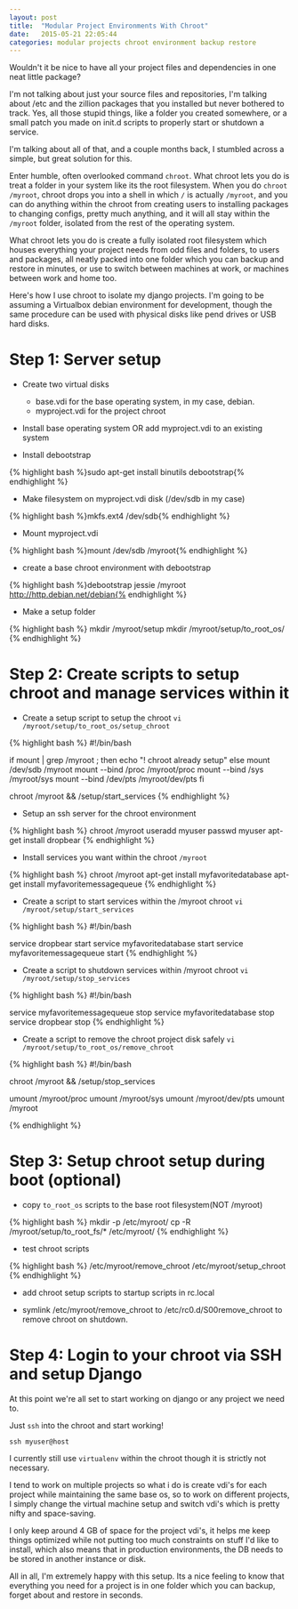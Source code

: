 ```yaml
---
layout: post
title:  "Modular Project Environments With Chroot"
date:   2015-05-21 22:05:44
categories: modular projects chroot environment backup restore
---
```


Wouldn't it be nice to have all your project files and dependencies in one neat little package?

I'm not talking about just your source files and repositories, I'm talking about /etc and the zillion packages that you installed but never bothered to track. Yes, all those stupid things, like a folder you created somewhere, or a small patch you made on init.d scripts to properly start or shutdown a service. 

I'm talking about all of that, and a couple months back, I stumbled across a simple, but great solution for this.

Enter humble, often overlooked command `chroot`. What chroot lets you do is treat a folder in your system like its the root filesystem. When you do `chroot /myroot`, chroot drops you into a shell in which `/` is actually `/myroot`, and you can do anything within the chroot from creating users to installing packages to changing configs, pretty much anything, and it will all stay within the `/myroot` folder, isolated from the rest of the operating system.

What chroot lets you do is create a fully isolated root filesystem which houses everything your project needs from odd files and folders, to users and packages, all neatly packed into one folder which you can backup and restore in minutes, or use to switch between machines at work, or machines between work and home too.

Here's how I use chroot to isolate my django projects. I'm going to be assuming a Virtualbox debian environment for development, though the same procedure can be used with physical disks like pend drives or USB hard disks.

Step 1: Server setup
====================

- Create two virtual disks
    - base.vdi for the base operating system, in my case, debian.
    - myproject.vdi for the project chroot

- Install base operating system OR add myproject.vdi to an existing system

- Install debootstrap 

{% highlight bash %}sudo apt-get install binutils debootstrap{% endhighlight %}

- Make filesystem on myproject.vdi disk (/dev/sdb in my case)

{% highlight bash %}mkfs.ext4 /dev/sdb{% endhighlight %}

- Mount myproject.vdi

{% highlight bash %}mount /dev/sdb /myroot{% endhighlight %}

- create a base chroot environment with debootstrap

{% highlight bash %}debootstrap jessie /myroot http://http.debian.net/debian{% endhighlight %}

- Make a setup folder

{% highlight bash %}
mkdir /myroot/setup
mkdir /myroot/setup/to_root_os/
{% endhighlight %}


Step 2: Create scripts to setup chroot and manage services within it
====================================================================

- Create a setup script to setup the chroot `vi /myroot/setup/to_root_os/setup_chroot`

{% highlight bash %}
#!/bin/bash

if mount | grep /myroot ; then
	echo "! chroot already setup"
else
	mount /dev/sdb /myroot
	mount --bind /proc /myroot/proc
	mount --bind /sys /myroot/sys
	mount --bind /dev/pts /myroot/dev/pts
fi

chroot /myroot && /setup/start_services
{% endhighlight %}

- Setup an ssh server for the chroot environment

{% highlight bash %}
chroot /myroot
useradd myuser
passwd myuser
apt-get install dropbear
{% endhighlight %}

- Install services you want within the chroot `/myroot`

{% highlight bash %}
chroot /myroot
apt-get install myfavoritedatabase
apt-get install myfavoritemessagequeue
{% endhighlight %}

- Create a script to start services within the /myroot chroot `vi /myroot/setup/start_services`

{% highlight bash %}
#!/bin/bash

service dropbear start
service myfavoritedatabase start
service myfavoritemessagequeue start
{% endhighlight %}

- Create a script to shutdown services within /myroot chroot `vi /myroot/setup/stop_services`

{% highlight bash %}
#!/bin/bash

service myfavoritemessagequeue stop
service myfavoritedatabase stop
service dropbear stop
{% endhighlight %}

- Create a script to remove the chroot project disk safely `vi /myroot/setup/to_root_os/remove_chroot`

{% highlight bash %}
#!/bin/bash

chroot /myroot && /setup/stop_services

umount /myroot/proc
umount /myroot/sys
umount /myroot/dev/pts
umount /myroot

{% endhighlight %}

Step 3: Setup chroot setup during boot (optional)
=================================================

- copy `to_root_os` scripts to the base root filesystem(NOT /myroot)

{% highlight bash %}
mkdir -p /etc/myroot/
cp -R /myroot/setup/to_root_fs/* /etc/myroot/
{% endhighlight %}

- test chroot scripts

{% highlight bash %}
/etc/myroot/remove_chroot
/etc/myroot/setup_chroot
{% endhighlight %}

- add chroot setup scripts to startup scripts in rc.local

- symlink /etc/myroot/remove_chroot to /etc/rc0.d/S00remove_chroot to remove chroot on shutdown.

Step 4: Login to your chroot via SSH and setup Django
=====================================================

At this point we're all set to start working on django or any project we need to. 

Just `ssh` into the chroot and start working!

`ssh myuser@host`

I currently still use `virtualenv` within the chroot though it is strictly not necessary.

I tend to work on multiple projects so what i do is create vdi's for each project while maintaining
the same base os, so to work on different projects, I simply change the virtual machine setup and switch
vdi's which is pretty nifty and space-saving.

I only keep around 4 GB of space for the project vdi's, it helps me keep things optimized while not putting too much constraints on stuff I'd like to install, which also means that in production environments, the DB needs to be stored in another instance or disk.

All in all, I'm extremely happy with this setup. Its a nice feeling to know that everything you need for a project is in one folder which you can backup, forget about and restore in seconds.





